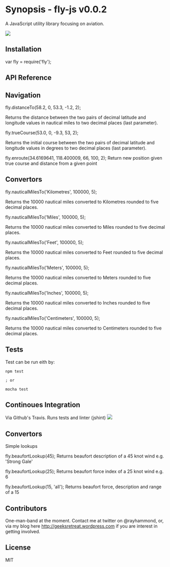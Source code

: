 # Synopsis - fly-js v0.0.2
A JavaScript utility library focusing on aviation.

<img src='https://travis-ci.org/rheh/fly-js.svg?branch=master'>

## Installation

var fly = require('fly');

## API Reference

## Navigation

fly.distanceTo(58.2, 0, 53.3, -1.2, 2);

Returns the distance between the two pairs of decimal latitude and longitude values in nautical miles to two decimal places (last parameter).

fly.trueCourse(53.0, 0, -9.3, 53, 2);

Returns the initial course between the two pairs of decimal latitude and longitude values in degrees to two decimal places (last parameter).

fly.enroute(34.6169641, 118.400009, 66, 100, 2);
Return new position given true course and distance from a given point

## Convertors

fly.nauticalMilesTo('Kilometres', 100000, 5);

Returns the 10000 nautical miles converted to Kilometres rounded to five decimal places.

fly.nauticalMilesTo('Miles', 100000, 5);

Returns the 10000 nautical miles converted to Miles rounded to five decimal places.

fly.nauticalMilesTo('Feet', 100000, 5);

Returns the 10000 nautical miles converted to Feet rounded to five decimal places.

fly.nauticalMilesTo('Meters', 100000, 5);

Returns the 10000 nautical miles converted to Meters rounded to five decimal places.

fly.nauticalMilesTo('Inches', 100000, 5);

Returns the 10000 nautical miles converted to Inches rounded to five decimal places.

fly.nauticalMilesTo('Centimeters', 100000, 5);

Returns the 10000 nautical miles converted to Centimeters rounded to five decimal places.

## Tests

Test can be run eith by:

    npm test

    ; or

    mocha test


## Continoues Integration
Via Github's Travis.  Runs tests and linter (jshint)
<img src='https://travis-ci.org/rheh/fly-js.svg?branch=master'>

## Convertors

Simple lookups

fly.beaufortLookup(45);
Returns beaufort description of a 45 knot wind e.g. 'Strong Gale'

fly.beaufortLookup(25);
Returns beaufort force index of a 25 knot wind e.g. 6

fly.beaufortLookup(15, 'all');
Returns beaufort force, description and range of a 15

## Contributors

One-man-band at the moment.  Contact me at twitter on @rayhammond, or, via my blog here http://geeksretreat.wordpress.com if you are interest in getting involved.

## License

MIT
